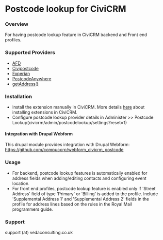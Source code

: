 # Postcode lookup for CiviCRM #

### Overview ###

For having postcode lookup feature in CiviCRM backend and Front end profiles.

### Supported Providers ###

* [AFD](http://www.afd.co.uk)
* [Civipostcode](http://civipostcode.com/)
* [Experian](http://www.qas.co.uk)
* [PostcodeAnywhere](http://www.postcodeanywhere.co.uk/)
* [getAddress()](https://getaddress.io/)

### Installation ###

* Install the extension manually in CiviCRM. More details [here](http://wiki.civicrm.org/confluence/display/CRMDOC/Extensions#Extensions-Installinganewextension) about installing extensions in CiviCRM.
* Configure postcode lookup provider details in Administer >> Postcode Lookup(civicrm/admin/postcodelookup/settings?reset=1)

#### Integration with Drupal Webform
This drupal module provides integration with Drupal Webform: https://github.com/compucorp/webform_civicrm_postcode

### Usage ###

* For backend, postcode lookup features is automatically enabled for address fields when adding/editing contacts and configuring event location.
* For front end profiles, postcode lookup feature is enabled only if 'Street Address' field of type 'Primary' or 'Billing' is added to the profile. Include 'Supplemental Address 1' and 'Supplemental Address 2' fields in the profile for address lines based on the rules in the Royal Mail programmers guide.

### Support ###

support (at) vedaconsulting.co.uk
